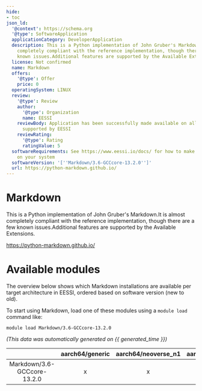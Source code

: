 ```yaml
---
hide:
- toc
json_ld:
  '@context': https://schema.org
  '@type': SoftwareApplication
  applicationCategory: DeveloperApplication
  description: This is a Python implementation of John Gruber's Markdown.It is almost
    completely compliant with the reference implementation, though there are a few
    known issues.Additional features are supported by the Available Extensions.
  license: Not confirmed
  name: Markdown
  offers:
    '@type': Offer
    price: 0
  operatingSystem: LINUX
  review:
    '@type': Review
    author:
      '@type': Organization
      name: EESSI
    reviewBody: Application has been successfully made available on all architectures
      supported by EESSI
    reviewRating:
      '@type': Rating
      ratingValue: 5
  softwareRequirements: See https://www.eessi.io/docs/ for how to make EESSI available
    on your system
  softwareVersion: '[''Markdown/3.6-GCCcore-13.2.0'']'
  url: https://python-markdown.github.io/
---
```


Markdown
========


This is a Python implementation of John Gruber's Markdown.It is almost completely compliant with the reference implementation, though there are a few known issues.Additional features are supported by the Available Extensions.

https://python-markdown.github.io/
# Available modules


The overview below shows which Markdown installations are available per target architecture in EESSI, ordered based on software version (new to old).

To start using Markdown, load one of these modules using a `module load` command like:

```shell
module load Markdown/3.6-GCCcore-13.2.0
```

*(This data was automatically generated on {{ generated_time }})*

| |aarch64/generic|aarch64/neoverse_n1|aarch64/neoverse_v1|aarch64/nvidia/grace|x86_64/generic|x86_64/amd/zen2|x86_64/amd/zen3|x86_64/amd/zen4|x86_64/intel/cascadelake|x86_64/intel/haswell|x86_64/intel/icelake|x86_64/intel/sapphirerapids|x86_64/intel/skylake_avx512|
| :---: | :---: | :---: | :---: | :---: | :---: | :---: | :---: | :---: | :---: | :---: | :---: | :---: | :---: |
|Markdown/3.6-GCCcore-13.2.0|x|x|x|x|x|x|x|x|x|x|x|x|x|
